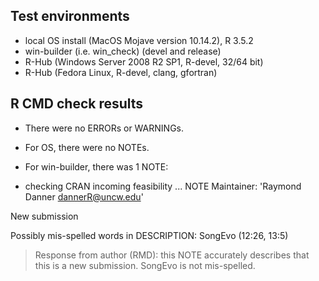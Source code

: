 ## Test environments
* local OS install (MacOS Mojave version 10.14.2), R 3.5.2
* win-builder (i.e. win_check) (devel and release)
* R-Hub (Windows Server 2008 R2 SP1, R-devel, 32/64 bit)
* R-Hub (Fedora Linux, R-devel, clang, gfortran)

## R CMD check results
* There were no ERRORs or WARNINGs.
* For OS, there were no NOTEs. 
* For win-builder, there was 1 NOTE:

* checking CRAN incoming feasibility ... NOTE
Maintainer: 'Raymond Danner <dannerR@uncw.edu>'

New submission

Possibly mis-spelled words in DESCRIPTION:
  SongEvo (12:26, 13:5)

>Response from author (RMD): this NOTE accurately describes that this is a new submission.  SongEvo is not mis-spelled.
